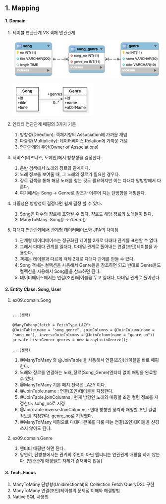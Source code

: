 ## 1. Mapping

#### 1. Domain

1. 테이블 연관관계 VS 객체 연관관계

   ![39001.png](../_resources/39001.png)

   ![39002.png](../_resources/39002.png)

2. 엔티티 연관관계 매핑의 3가지 기준
    1) 방향성(Direction): 객체지향의 Association에 가까운 개념
    2) 다중성(Multiplicity): 데이터베이스 Relation에 가까운 개념
    3) 연관관계의 주인(Owner of Associations)

3. 서비스(비즈니스, 도메인)에서 방향성을 결정한다.
    1) 음반 검색에서 노래와 쟝르의 관계이다.
    2) 노래 정보를 보여줄 때, 그 노래의 쟝르가 필요한 경우다.
    3) 쟝르 검색을 통해 해당 노래를 찾는 것도 필요하지만 이는 다대다 양방향에서 다룬다.
    4) 여기에서는 Song -> Genre로 참조가 이루어 지는 단방향을 매핑한다.

4. 다중성은 방향성이 결정나면 쉽게 결정 할 수 있다.
    1) Song은 다수의 쟝르에 포함될 수 있다. 쟝르도 해당 쟝르의 노래들이 많다.
    2) ManyToMany: Song(*) -> Genre(*)

5. 다대다 연관관계에서 관계형 데이터베이스와 JPA의 차이점
    1) 관계형 데이터베이스는 정규화된 테이블 2개로 다대다 관계를 표현할 수 없다.
    2) 그래서 다대다 관계를 일대다, 다대일 관계로 풀어내는 연결(조인)테이블을 사용한다.
    3) 객체는 테이블과 다르게 객체 2개로 다대다 관계를 만들 수 있다.
    4) Song 객체는 컬렉션을 사용해서 Genre들을 참조하면 되고 반대로 Genre들도 컬렉션을 사용해서 Song들을 참조하면 된다.
    5) 데이터베이스에서는 연결(조인)테이블을 두고 일대다, 다대일 관계로 풀어낸다.

#### 2. Entity Class: Song, User

1. ex09.domain.Song

   ```
   
   ...(생략)
   
   @ManyToMany(fetch = FetchType.LAZY)
   @JoinTable(name = "song_genre", joinColumns = @JoinColumn(name = "song_no"), inverseJoinColumns = @JoinColumn(name = "genre_no"))
   private List<Genre> genres = new ArrayList<Genre>();

   ...(생략)
   
   ```

    1) @ManyToMany 와 @JoinTable 을 사용해서 연결(조인)테이블을 바로 매핑한다.
    2) 노래와 쟝르를 연결하는 노래_쟝르(Song_Genre)엔티티 없이 매핑을 완료할 수 있다.
    3) @ManyToMany 기본 페치 전략은 LAZY 이다.
    4) @JoinTable.name : 연결(조인)테이블을 지정한다.
    5) @JoinTable.joinColumns : 현재 방향인 노래와 매핑할 조인 컬럼 정보를 지정한다. song_no로 지정
    6) @JoinTable.inverseJoinColumns : 반대 방향인 쟝릐와 매핑할 조인 컬럼 정보를 지정한다. genre_no로 지정했다.
    7) @ManyToMany 매핑으로 다대다 관계를 다룰 때는 연결(조인)테이블을 신경쓰지 않아도 된다.

2. ex09.domain.Genre
    1) 엔티티 매핑만 하면 된다.
    2) 당연히, 단방향에서는 관계의 주인이 아닌 엔티티는 연관관계 매핑을 하지 않는다. (연관관계 매핑필드 자체가 존재하지 않음)

#### 3. Tech. Focus

1. ManyToMany 단방향(Unidirectional)의 Collection Fetch QueryDSL 구현
2. ManyToMany 연결(조인)테이블의 문제점 이해와 해결방법
3. Native SQL 사용법
 
 


